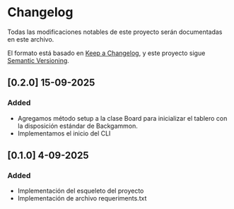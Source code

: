 # Changelog

Todas las modificaciones notables de este proyecto serán documentadas en este archivo.

El formato está basado en [Keep a Changelog](https://keepachangelog.com/es-ES/1.1.0/),
y este proyecto sigue [Semantic Versioning](https://semver.org/lang/es/).

## [0.2.0] 15-09-2025

### Added

- Agregamos método setup a la clase Board para inicializar el tablero con la disposición estándar de Backgammon.
- Implementamos el inicio del CLI

## [0.1.0] 4-09-2025

### Added

- Implementación del esqueleto del proyecto
- Implementación de archivo requeriments.txt
